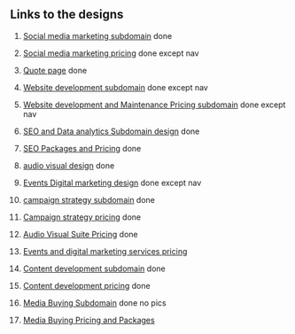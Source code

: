 ## Links to the designs

1. [Social media marketing subdomain](https://www.canva.com/design/DAFwNtKjY5M/SpH8xQTCHTpTtTstjyVwtw/edit?utm_content=DAFwNtKjY5M&utm_campaign=designshare&utm_medium=link2&utm_source=sharebutton) done

2. [Social media marketing pricing](https://www.canva.com/design/DAFwx6VYrU8/m9RKOC1IZuHgiJixEgRPGA/edit?utm_content=DAFwx6VYrU8&utm_campaign=designshare&utm_medium=link2&utm_source=sharebutton) done except nav

3. [Quote page](https://www.canva.com/design/DAFxbL4j8Ng/hxKioGYVg4cd2sLyGb0vRw/edit?utm_content=DAFxbL4j8Ng&utm_campaign=designshare&utm_medium=link2&utm_source=sharebutton) done

4. [Website development subdomain](https://www.canva.com/design/DAFxbrKxU5k/UXjiyKU-5ftbe9PxpS5eMQ/edit?utm_content=DAFxbrKxU5k&utm_campaign=designshare&utm_medium=link2&utm_source=sharebutton) done except nav

5. [Website development and Maintenance Pricing subdomain](https://www.canva.com/design/DAFxbthSXnE/7oOkiEEU1uZSqpHzz1sPAA/edit?utm_content=DAFxbthSXnE&utm_campaign=designshare&utm_medium=link2&utm_source=sharebutton) done except nav

6. [SEO and Data analytics Subdomain design](https://www.canva.com/design/DAFxg3P3m7I/LW-knrL0A06jxCx8ekWOJQ/edit?utm_content=DAFxg3P3m7I&utm_campaign=designshare&utm_medium=link2&utm_source=sharebutton) done

7. [SEO Packages and Pricing](https://www.canva.com/design/DAFxl3pmTqY/PQ1WMA0jPiayleVHcEBb5g/edit?utm_content=DAFxl3pmTqY&utm_campaign=designshare&utm_medium=link2&utm_source=sharebutton) done

8. [audio visual design](https://www.canva.com/design/DAFxmPhkn8g/x20jSdQmPerxwyn43bqCXw/edit?utm_content=DAFxmPhkn8g&utm_campaign=designshare&utm_medium=link2&utm_source=sharebutton) done

9.  [Events Digital marketing design](https://www.canva.com/design/DAFxmgR8Uk8/9-bgKa0RMCWdPdJNQjvBsA/edit?utm_content=DAFxmgR8Uk8&utm_campaign=designshare&utm_medium=link2&utm_source=sharebutton) done except nav

10. [campaign strategy subdomain](https://www.canva.com/design/DAFxnno9yDA/VQ9WmLwiLNkempURil_XYw/edit?utm_content=DAFxnno9yDA&utm_campaign=designshare&utm_medium=link2&utm_source=sharebutton) done

11. [Campaign strategy pricing](https://www.canva.com/design/DAFxstakO-k/H84zjxZxSc7oE22NMWBIRA/edit?utm_content=DAFxstakO-k&utm_campaign=designshare&utm_medium=link2&utm_source=sharebutton) done

12. [Audio Visual Suite Pricing](https://www.canva.com/design/DAFyEaFGGlM/_vv9Jk1Pwj_r2SQZTJSsng/edit?utm_content=DAFyEaFGGlM&utm_campaign=designshare&utm_medium=link2&utm_source=sharebutton) done

13. [Events and digital marketing services pricing](https://www.canva.com/design/DAFyEtwBnQQ/tV-wRXnM8wxnH1B_o6Ns8Q/edit?utm_content=DAFyEtwBnQQ&utm_campaign=designshare&utm_medium=link2&utm_source=sharebutton)

14. [Content development subdomain](https://www.canva.com/design/DAFyEk76zrk/iiFwIgoCWx9urULtmdp4pA/edit?utm_content=DAFyEk76zrk&utm_campaign=designshare&utm_medium=link2&utm_source=sharebutton) done

15. [Content development pricing](https://www.canva.com/design/DAFyE8Js5T0/egqrn_vLaMf6p5XvAJHZ-w/edit?utm_content=DAFyE8Js5T0&utm_campaign=designshare&utm_medium=link2&utm_source=sharebutton) done

16. [Media Buying Subdomain](https://www.canva.com/design/DAFyFESuK4Y/F1y_8bFpSI-CbK2dZ5553w/edit?utm_content=DAFyFESuK4Y&utm_campaign=designshare&utm_medium=link2&utm_source=sharebutton) done no pics

17. [Media Buying Pricing and Packages](https://www.canva.com/design/DAFyFihE3sQ/eS_D1yUD6fQZ9cqhdNns-A/edit?utm_content=DAFyFihE3sQ&utm_campaign=designshare&utm_medium=link2&utm_source=sharebutton)